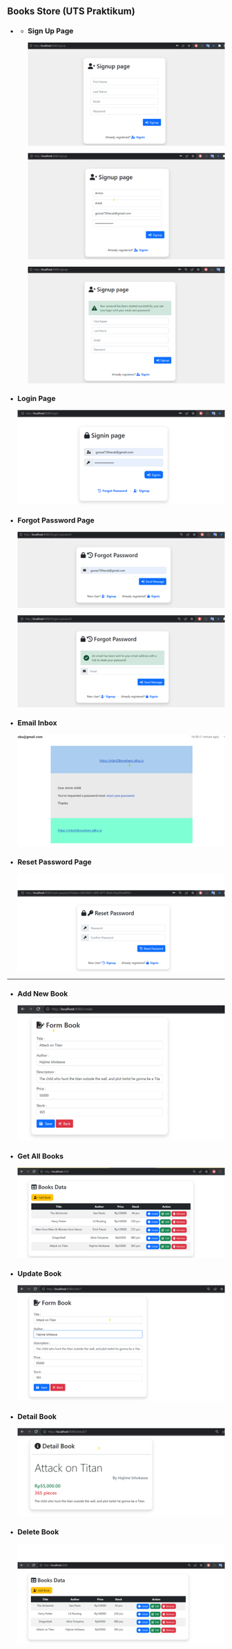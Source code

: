 ## Books Store (UTS Praktikum)

- - ### Sign Up Page
    ![Sign Up Page](img/Screenshot%202022-04-25%20163015.png "Sign Up Page")

    ![Sign Up Page](img/Screenshot%202022-04-25%20164342.png "Sign Up Page")

    ![Sign Up Page](img/Screenshot%202022-04-25%20164723.png "Sign Up Page")

- ### Login Page
    ![Login Page](img/Screenshot%202022-04-25%20164800.png "Login Page")

- ### Forgot Password Page
  ![Forgot Password Page](img/Screenshot%202022-04-25%20165050.png "Forgot Password Page")

  ![Forgot Password Page](img/Screenshot%202022-04-25%20165729.png "Forgot Password Page")

- ### Email Inbox

  ![Email Inbox](img/Screenshot%202022-04-25%20165811.png "Email Inbox")

- ### Reset Password Page

  ![Reset Password Page](img/Screenshot%202022-04-25%20170743.png "Reset Password Page")

-----------------------------------------
- ### Add New Book
  ![add Book](img/Screenshot%202022-04-25%20172331.png)
- ### Get All Books
  ![get Book](img/Screenshot%202022-04-25%20172407.png)
- ### Update Book
  ![add Book](img/Screenshot%202022-04-25%20172639.png)
- ### Detail Book
  ![add Book](img/Screenshot%202022-04-25%20172434.png)
- ### Delete Book
  ![add Book](img/Screenshot%202022-04-25%20172719.png)